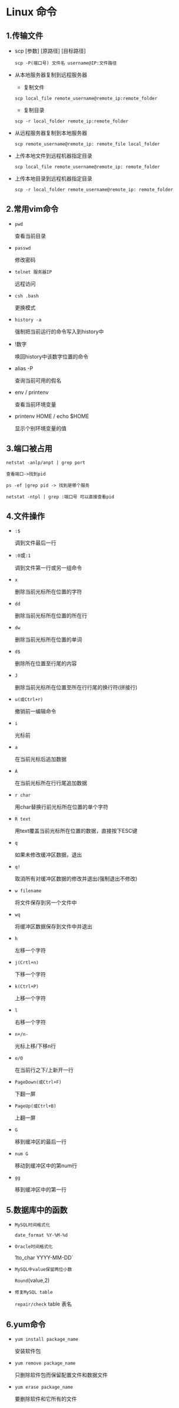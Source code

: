 # Linux 命令

## 1.传输文件

+ scp [参数] [原路径] [目标路径]

  `scp -P(端口号) 文件名 username@IP:文件路径`

+ 从本地服务器复制到远程服务器

  + 复制文件

  ```shell
  scp local_file remote_username@remote_ip:remote_folder
  ```
  
  + 复制目录  
  
  ```shell
  scp -r local_folder remote_ip:remote_folder
  ```
  
  
  
+ 从远程服务器复制到本地服务器

  ```shell
  scp remote_username@remote_ip: remote_file local_folder
  ```

  

+ 上传本地文件到远程机器指定目录

  ```
  scp local_file remote_username@remote_ip: remote_folder
  ```

  

+ 上传本地目录到远程机器指定目录

  ```
  scp -r local_folder remote_username@remote_ip: remote_folder
  ```

  

## 2.常用vim命令

+ `pwd`

  查看当前目录

+ `passwd`

  修改密码

+ `telnet 服务器IP`

  远程访问

+ `csh .bash`

  更换模式
  
+ `history -a`

  强制把当前运行的命令写入到history中

+ !数字

  唤回history中该数字位置的命令

+ alias -P

  查询当前可用的假名

+ env / printenv

  查看当前环境变量

+ printenv HOME / echo $HOME

  显示个别环境变量的值

## 3.端口被占用

```
netstat -anlp/anpt | grep port

查看端口->找到pid

ps -ef |grep pid -> 找到是哪个服务

netstat -ntpl | grep :端口号 可以直接查看pid
```

## 4.文件操作

+ `:$`

  调到文件最后一行

+ `:0`或`:1`

  调到文件第一行或另一组命令

+ `x`

  删除当前光标所在位置的字符

+ `dd`

  删除当前光标所在位置的所在行

+ `dw`

  删除当前光标所在位置的单词

+ `d$`

  删除所在位置至行尾的内容

+ `J`

  删除当前光标所在位置至所在行行尾的换行符(拼接行)

+ `u(或Ctrl+r)`

  撤销前一编辑命令

+ `i`

  光标前

+ `a`

  在当前光标后追加数据

+ `A`

  在当前光标所在行行尾追加数据

+ `r char`

  用char替换行前光标所在位置的单个字符

+ `R text`

  用text覆盖当前光标所在位置的数据，直接按下ESC键

+ `q`

  如果未修改缓冲区数据，退出

+ `q!`

  取消所有对缓冲区数据的修改并退出(强制退出不修改)

+ `w filename`

  将文件保存到另一个文件中

+ `wq`

  将缓冲区数据保存到文件中并退出

+ `h`

  左移一个字符

+ `j(Crtl+n)`

  下移一个字符

+ `k(Ctrl+P)`

  上移一个字符

+ `l`

  右移一个字符

+ `n+/n-`

  光标上移/下移n行

+ `o/O`

  在当前行之下/上新开一行

+ `PageDown(或Ctrl+F)`

  下翻一屏

+ `PageUp(或Ctrl+B)`

  上翻一屏

+ `G`

  移到缓冲区的最后一行

+ `num G`

  移动到缓冲区中的第num行

+ `gg`

  移到缓冲区中的第一行

## 5.数据库中的函数

+ `MySQL时间格式化`

  `date_format %Y-%M-%d`

+ `Oracle时间格式化`

  1to_char YYYY-MM-DD`

+ `MySQL中value保留两位小数`

  `Round`(value,2)

+ `修复MySQL table`

  `repair/check` table 表名

## 6.yum命令

+ `yum install package_name`

  安装软件包

+ `yum remove package_name`

  只删除软件包而保留配置文件和数据文件

+ `yum erase package_name`

  要删除软件和它所有的文件